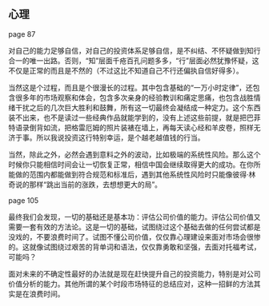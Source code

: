 ## 心理

page 87

对自己的能力足够自信，对自己的投资体系足够自信，是不纠结、不怀疑做到知行合一的唯一出路。否则，“知”层面千疮百孔问题多多，“行”层面必然犹豫怀疑，这不仅是正常的而且是不然的（不过这比不知道自己不行还偏执自信好得多）。

当然这是个过程，而且是个很漫长的过程。其中包含基础的“一万小时定律”，还包含很多年的市场观察和体会，包含多次亲身的经验教训和痛定思痛，也包含战胜情绪干扰之后的几次巨大胜利和鼓舞，所有这一切最终会凝结成一种定力。这个东西装不出来，也不是读过一些经典作品就能学到的，没有上述这些前提，就是把巴菲特语录倒背如流，把格雷厄姆的照片装裱在墙上，再每天读心经和羊皮卷，照样无济于事。所以我说投资这行特别幸运，是个越老越值钱的行当。

当然，除此之外，必然会遇到意料之外的波动，比如极端的系统性风险。那么这个时候你只能相信时间会让一切恢复正常，相信中国会继续取得更大的成功。在你所能做的范围内都能做到符合规范和标准后，遇到其他系统性风险时只能像彼得·林奇说的那样“跳出当前的涨跌，去想想更大的局”。

page 105

最终我们会发现，一切的基础还是基本功：评估公司价值的能力。评估公司价值又需要一套有效的方法论。这是一切的基础，试图绕过这个基础去做的任何尝试都是没戏的，不要浪费时间了。试图不懂公司价值，仅仅靠心理建设来面对市场会很惨的。这就像试图绕过艰苦的背单词和语法，仅仅靠勇敢和坚强，去面对托福考试，可能吗？

面对未来的不确定性最好的办法就是现在赶快提升自己的投资能力，特别是对公司价值分析的能力。其他所谓的某个时段市场特征的总结应对，这种一招鲜的方法其实是在浪费时间。
